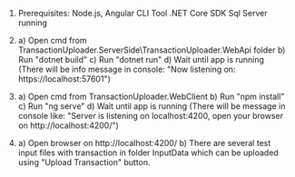 1)	Prerequisites:
	Node.js, Angular CLI Tool
	.NET Core SDK
	Sql Server running
	
2)	a)	Open cmd from TransactionUploader.ServerSide\TransactionUploader.WebApi folder
	b)	Run "dotnet build"
	c)	Run "dotnet run"
	d)	Wait until app is running (There will be info message in console: "Now listening on: https://localhost:57601")

3)	a)	Open cmd from TransactionUploader.WebClient
	b)	Run "npm install"
	c)	Run "ng serve"
	d)	Wait until app is running (There will be message in console like: "Server is listening on localhost:4200, open your browser on http://localhost:4200/")

4)	a) Open browser on http://localhost:4200/
	b) There are several test input files with transaction in folder InputData which can be uploaded using "Upload Transaction" button.
